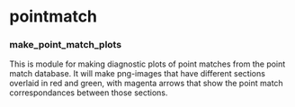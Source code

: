 # pointmatch

### make_point_match_plots

This is module for making diagnostic plots of point matches from the point match database. It will make png-images that have different sections overlaid in red and green, with magenta arrows that show the point match correspondances between those sections.